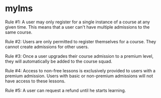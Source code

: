 # mylms

Rule #1: A user may only register for a single instance of a course at any given time. This means that a user can't have multiple admissions to the same course.

Rule #2: Users are only permitted to register themselves for a course. They cannot create admissions for other users.

Rule #3: Once a user upgrades their course admission to a premium level, they will automatically be added to the course squad.

Rule #4: Access to non-free lessons is exclusively provided to users with a premium admission. Users with basic or non-premium admissions will not have access to these lessons.

Rule #5: A user can request a refund until he starts learning.
